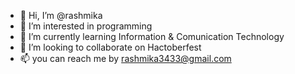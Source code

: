 - 👋 Hi, I’m @rashmika
- 👀 I’m interested in programming
- 🌱 I’m currently learning Information & Comunication Technology
- 💞️ I’m looking to collaborate on Hactoberfest
- 📫 you can reach me by rashmika3433@gmail.com

<!---
rashmika3433/rashmika3433 is a ✨ special ✨ repository because its `README.md` (this file) appears on your GitHub profile.
You can click the Preview link to take a look at your changes.
--->
